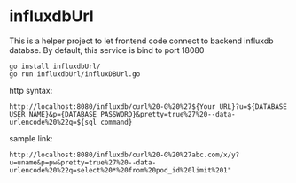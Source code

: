 # influxdbUrl

This is a helper project to let frontend code connect to backend influxdb databse.
By default, this service is bind to port 18080

```
go install influxdbUrl/
go run influxdbUrl/influxDBUrl.go
```

http syntax:
```
http://localhost:8080/influxdb/curl%20-G%20%27${Your URL}?u=${DATABASE USER NAME}&p={DATABASE PASSWORD}&pretty=true%27%20--data-urlencode%20%22q=${sql command}
```

sample link:
```
http://localhost:8080/influxdb/curl%20-G%20%27abc.com/x/y?u=uname&p=pw&pretty=true%27%20--data-urlencode%20%22q=select%20*%20from%20pod_id%20limit%201"
```
